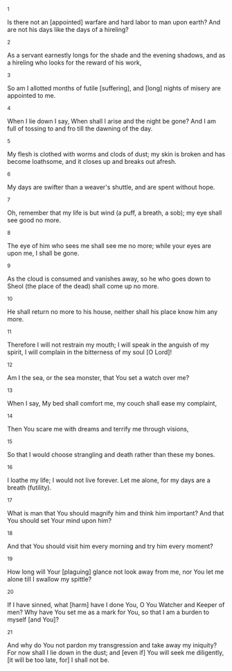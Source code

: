 <sup>1</sup> 

Is there not an [appointed] warfare and hard labor to man upon earth? And are not his days like the days of a hireling? 

<sup>2</sup> 

As a servant earnestly longs for the shade and the evening shadows, and as a hireling who looks for the reward of his work, 

<sup>3</sup> 

So am I allotted months of futile [suffering], and [long] nights of misery are appointed to me. 

<sup>4</sup> 

When I lie down I say, When shall I arise and the night be gone? And I am full of tossing to and fro till the dawning of the day. 

<sup>5</sup> 

My flesh is clothed with worms and clods of dust; my skin is broken and has become loathsome, and it closes up and breaks out afresh. 

<sup>6</sup> 

My days are swifter than a weaver's shuttle, and are spent without hope. 

<sup>7</sup> 

Oh, remember that my life is but wind (a puff, a breath, a sob); my eye shall see good no more. 

<sup>8</sup> 

The eye of him who sees me shall see me no more; while your eyes are upon me, I shall be gone. 

<sup>9</sup> 

As the cloud is consumed and vanishes away, so he who goes down to Sheol (the place of the dead) shall come up no more. 

<sup>10</sup> 

He shall return no more to his house, neither shall his place know him any more. 

<sup>11</sup> 

Therefore I will not restrain my mouth; I will speak in the anguish of my spirit, I will complain in the bitterness of my soul [O Lord]! 

<sup>12</sup> 

Am I the sea, or the sea monster, that You set a watch over me? 

<sup>13</sup> 

When I say, My bed shall comfort me, my couch shall ease my complaint, 

<sup>14</sup> 

Then You scare me with dreams and terrify me through visions, 

<sup>15</sup> 

So that I would choose strangling and death rather than these my bones. 

<sup>16</sup> 

I loathe my life; I would not live forever. Let me alone, for my days are a breath (futility). 

<sup>17</sup> 

What is man that You should magnify him and think him important? And that You should set Your mind upon him? 

<sup>18</sup> 

And that You should visit him every morning and try him every moment? 

<sup>19</sup> 

How long will Your [plaguing] glance not look away from me, nor You let me alone till I swallow my spittle? 

<sup>20</sup> 

If I have sinned, what [harm] have I done You, O You Watcher and Keeper of men? Why have You set me as a mark for You, so that I am a burden to myself [and You]? 

<sup>21</sup> 

And why do You not pardon my transgression and take away my iniquity? For now shall I lie down in the dust; and [even if] You will seek me diligently, [it will be too late, for] I shall not be.